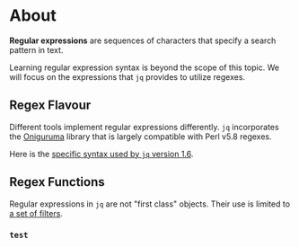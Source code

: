 # About

**Regular expressions** are sequences of characters that specify a search pattern in text.

Learning regular expression syntax is beyond the scope of this topic.
We will focus on the expressions that `jq` provides to utilize regexes.

## Regex Flavour

Different tools implement regular expressions differently.
`jq` incorporates the [Oniguruma][oniguruma] library that is largely compatible with Perl v5.8 regexes.

Here is the [specific syntax used by `jq` version 1.6][onig-syntax].

## Regex Functions

Regular expressions in `jq` are not "first class" objects.
Their use is limited to [a set of filters][jq-regex-funcs].

### `test`


[oniguruma]: https://github.com/kkos/oniguruma
[onig-syntax]: https://github.com/kkos/oniguruma/blob/6fa38f4084b448592888ed9ee43c6e90a46b5f5c/doc/RE
[jq-regex-funcs]: https://stedolan.github.io/jq/manual/v1.6/#RegularexpressionsPCRE
